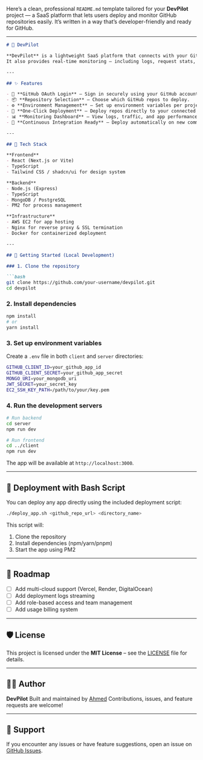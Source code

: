 Here’s a clean, professional `README.md` template tailored for your **DevPilot** project — a SaaS platform that lets users deploy and monitor GitHub repositories easily. It’s written in a way that’s developer-friendly and ready for GitHub.

---

````markdown
# 🚀 DevPilot

**DevPilot** is a lightweight SaaS platform that connects with your GitHub account, lets you select repositories, configure environments, and deploy projects instantly to your own cloud infrastructure.  
It also provides real-time monitoring — including logs, request stats, and traffic analytics — all from a single dashboard.

---

## ✨ Features

- 🔐 **GitHub OAuth Login** — Sign in securely using your GitHub account.
- 📦 **Repository Selection** — Choose which GitHub repos to deploy.
- ⚙️ **Environment Management** — Set up environment variables per project.
- 🚀 **One-Click Deployment** — Deploy repos directly to your connected EC2 instance or server.
- 📊 **Monitoring Dashboard** — View logs, traffic, and app performance in real time.
- 🔄 **Continuous Integration Ready** — Deploy automatically on new commits.

---

## 🧱 Tech Stack

**Frontend**
- React (Next.js or Vite)
- TypeScript
- Tailwind CSS / shadcn/ui for design system

**Backend**
- Node.js (Express)
- TypeScript
- MongoDB / PostgreSQL
- PM2 for process management

**Infrastructure**
- AWS EC2 for app hosting  
- Nginx for reverse proxy & SSL termination  
- Docker for containerized deployment  

---

## 🚀 Getting Started (Local Development)

### 1. Clone the repository

```bash
git clone https://github.com/your-username/devpilot.git
cd devpilot
````

### 2. Install dependencies

```bash
npm install
# or
yarn install
```

### 3. Set up environment variables

Create a `.env` file in both `client` and `server` directories:

```bash
GITHUB_CLIENT_ID=your_github_app_id
GITHUB_CLIENT_SECRET=your_github_app_secret
MONGO_URI=your_mongodb_uri
JWT_SECRET=your_secret_key
EC2_SSH_KEY_PATH=/path/to/your/key.pem
```

### 4. Run the development servers

```bash
# Run backend
cd server
npm run dev

# Run frontend
cd ../client
npm run dev
```

The app will be available at `http://localhost:3000`.

---

## 🧩 Deployment with Bash Script

You can deploy any app directly using the included deployment script:

```bash
./deploy_app.sh <github_repo_url> <directory_name>
```

This script will:

1. Clone the repository
2. Install dependencies (npm/yarn/pnpm)
3. Start the app using PM2

---

## 🧠 Roadmap

* [ ] Add multi-cloud support (Vercel, Render, DigitalOcean)
* [ ] Add deployment logs streaming
* [ ] Add role-based access and team management
* [ ] Add usage billing system

---

## 🛡 License

This project is licensed under the **MIT License** – see the [LICENSE](./LICENSE) file for details.

---

## 👨‍💻 Author

**DevPilot**
Built and maintained by [Ahmed](https://github.com/your-username)
Contributions, issues, and feature requests are welcome!

---

## 💬 Support

If you encounter any issues or have feature suggestions, open an issue on [GitHub Issues](https://github.com/your-username/devpilot/issues).


